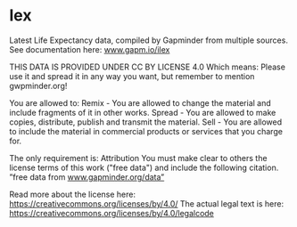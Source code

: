 # lex
Latest Life Expectancy data, compiled by Gapminder from multiple sources.
See documentation here: www.gapm.io/ilex

THIS DATA IS PROVIDED UNDER CC BY LICENSE 4.0
Which means: Please use it and spread it in any way you want, but remember to mention gwpminder.org!
                
You are allowed to:
Remix - You are allowed to change the material and include fragments of it in other works.
Spread - You are allowed to make copies, distribute, publish and transmit the material.
Sell - You are allowed to include the material in commercial products or services that you charge for.

The only requirement is: Attribution
You must make clear to others the license terms of this work ("free data") and include the following citation.
”free data from www.gapminder.org/data”

Read more about the license here: https://creativecommons.org/licenses/by/4.0/
The actual legal text is here: https://creativecommons.org/licenses/by/4.0/legalcode
